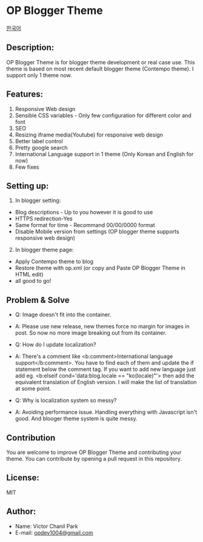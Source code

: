 # OP Blogger Theme
[한국어](/others/ko)

## Description:
OP Blogger Theme is for blogger theme development or real case use.
This theme is based on most recent default blogger theme (Contempo theme).
I support only 1 theme now.

## Features:
1. Responsive Web design
2. Sensible CSS variables - Only few configuration for different color and font
3. SEO
4. Resizing iframe media(Youtube) for responsive web design
5. Better label control
6. Pretty google search
7. International Language support in 1 theme (Only Korean and English for now)
8. Few fixes

## Setting up:
1. In blogger setting:
  * Blog descriptions - Up to you however it is good to use
  * HTTPS redirection-Yes
  * Same format for time - Recommand 00/00/0000 format
  * Disable Mobile version from settings (OP blogger theme supports responsive web design)

2. In blogger theme page:
  * Apply Contempo theme to blog
  * Restore theme with op.xml (or copy and Paste OP Blogger Theme in HTML edit)
  * all good to go!

## Problem & Solve
 * Q: Image doesn't fit into the container.
 * A: Please use new release, new themes force no margin for images in post. So now no more image breaking out from its container.

 * Q: How do I update localization?
 * A: There's a comment like <b:comment>International language support</b:comment>. You have to find each of them and update the if statement below the comment tag. If you want to add new language just add eg. <b:elseif cond='data:blog.locale == &quot;ko(locale)&quot;'> then add the equivalent translation of English version. I will make the list of translation at some point.

 * Q: Why is localization system so messy?
 * A: Avoiding performance issue. Handling everything with Javascript isn't good. And blooger theme system is quite messy.

## Contribution
You are welcome to improve OP Blogger Theme and contributing your theme.
You can contribute by opening a pull request in this repository.

## License:
MIT

## Author:
* Name: Victor Chanil Park
* E-mail: opdev1004@gmail.com
